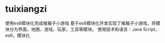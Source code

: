 # tuixiangzi
使用es6模块化完成推箱子小游戏
基于es6模块化开发实现了推箱子小游戏，将模块分为界面，地图，游戏，玩家，工具等模块。
使用技术和语言：Java Script，es6，模块化
